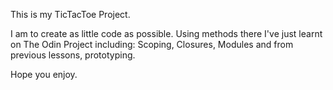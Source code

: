 This is my TicTacToe Project.

I am to create as little code as possible. Using methods there I've just learnt on The Odin Project including: Scoping, Closures, Modules and from previous lessons, prototyping.

Hope you enjoy.